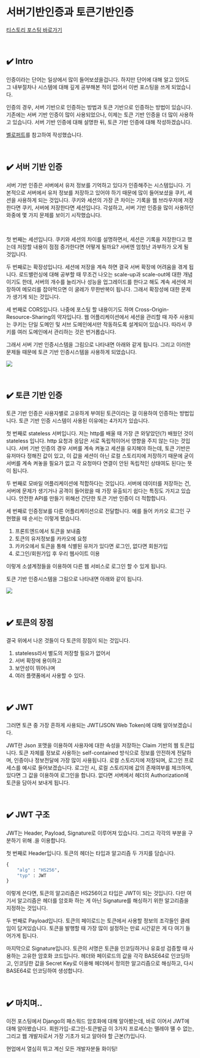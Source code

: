 # 서버기반인증과 토큰기반인증

[티스토리 포스팅 바로가기](https://kyleeee.tistory.com/entry/TIL10-서버기반인증과-토큰기반인증)

<br>



## ✔️ Intro

인증이라는 단어는 일상에서 많이 들어보셨을겁니다.
하지만 단어에 대해 알고 있어도 그 내부절차나 시스템에 대해 깊게 공부해본 적이 없어서 이번 포스팅을 쓰게 되었습니다.

인증의 경우, 서버 기반으로 인증하는 방법과 토큰 기반으로 인증하는 방법이 있습니다.
기존에는 서버 기반 인증이 많이 사용되었으나, 이제는 토큰 기반 인증을 더 많이 사용하고 있습니다.
서버 기반 인증에 대해 설명한 뒤, 토큰 기반 인증에 대해 작성하겠습니다.

[벨로퍼트](https://velopert.com/2350)를 참고하여 작성했습니다.

<br>

## ✔️ 서버 기반 인증

서버 기반 인증은 서버에서 유저 정보를 기억하고 있다가 인증해주는 시스템입니다.
기본적으로 서버에서 유저 정보를 저장하고 있어야 하기 때문에 많이 들어보셨을 쿠키, 세션을 사용하게 되는 것입니다.
쿠키와 세션의 가장 큰 차이는 기록을 웹 브라우저에 저장한다면 쿠키, 서버에 저장한다면 세션입니다.
각설하고, 서버 기반 인증을 많이 사용하던 와중에 몇 가지 문제를 보이기 시작했습니다.

<br>

첫 번째는 세션입니다.
쿠키와 세션의 차이를 설명하면서, 세션은 기록을 저장한다고 했는데 저장할 내용이 점점 증가한다면 어떻게 될까요? 서버엔 엄청난 과부하가 오게 될 것입니다.

두 번째로는 확장성입니다.
세션에 저장을 계속 하면 결국 서버 확장에 어려움을 겪게 됩니다. 로드밸런싱에 대해 공부할 때 무조건 나오는 scale-up과 scale-out에 대한 개념이기도 한데, 서버의 개수를 늘리거나 성능을 업그레이드를 한다고 해도 계속 세션에 저장하여 메모리를 잡아먹으면 이 굴레가 무한반복이 됩니다. 그래서 확장성에 대한 문제가 생기게 되는 것입니다.

세 번째로 CORS입니다.
나중에 포스팅 할 내용이기도 하며 Cross-Origin-Resource-Sharing의 약자입니다. 웹 어플리케이션에서 세션을 관리할 때 자주 사용되는 쿠키는 단일 도메인 및 서브 도메인에서만 작동하도록 설계되어 있습니다. 따라서 쿠키를 여러 도메인에서 관리하는 것은 번거롭습니다.

그래서 서버 기반 인증시스템을 그림으로 나타내면 아래와 같게 됩니다.
그리고 이러한 문제들 때문에 토큰 기반 인증시스템을 사용하게 되었습니다.

![](https://img1.daumcdn.net/thumb/R1280x0/?scode=mtistory2&fname=https%3A%2F%2Fblog.kakaocdn.net%2Fdn%2FbfmVFy%2FbtrusObXXpQ%2FXPCxwpj1kGv2Xpzx7VzpE1%2Fimg.png)

<br>

## ✔️ 토큰 기반 인증

토큰 기반 인증은 사용자별로 고유하게 부여된 토큰이라는 걸 이용하여 인증하는 방법입니다.
토큰 기반 인증 시스템이 사용된 이유에는 4가지가 있습니다.

첫 번째로 stateless 서버입니다. 저는 http를 배울 때 가장 큰 와닿았던(?) 배웠던 것이 stateless 입니다.
http 요청과 응답은 서로 독립적이어서 영향을 주지 않는 다는 것입니다. 서버 기반 인증의 경우 서버를 계속 켜놓고 세션을 유지해야 하는데, 토큰 기반은 유저마다 정해진 값이 있고, 이 값을 세션이 아닌 로컬 스토리지에 저장하기 때문에 굳이 서버를 계속 켜놓을 필요가 없고 각 요청마다 연결이 안된 독립적인 상태여도 된다는 뜻이 됩니다.

두 번째로 모바일 어플리케이션에 적합하다는 것입니다.
서버에 데이터를 저장하는 건, 서버에 문제가 생기거나 공격이 들어왔을 때 가장 유출되기 쉽다는 특징도 가지고 있습니다. 안전한 API를 만들기 위해선 간단한 토큰 기반 인증이 더 적합합니다.

세 번째로 인증정보를 다른 어플리케이션으로 전달합니다.
예를 들어 카카오 로그인 구현했을 때 순서는 이렇게 됐습니다.

1. 프론트엔드에서 토큰을 보내줌
2. 토큰의 유저정보를 카카오에 요청
3. 카카오에서 토큰을 통해 식별된 유저가 있다면 로그인, 없다면 회원가입
4. 로그인/회원가입 후 우리 웹사이트 이용

이렇게 소셜계정들을 이용하여 다른 웹 서비스로 로그인 할 수 있게 됩니다.

토큰 기반 인증시스템을 그림으로 나타내면 아래와 같이 됩니다.

![](https://img1.daumcdn.net/thumb/R1280x0/?scode=mtistory2&fname=https%3A%2F%2Fblog.kakaocdn.net%2Fdn%2FdBAUMF%2FbtruolWbNAl%2FHXOLJL0k3ltyXhmcgLzyQK%2Fimg.png)

<br>

## ✔️ 토큰의 장점

결국 위에서 나온 것들이 다 토큰의 장점이 되는 것입니다.

1. stateless라서 별도의 저장할 필요가 없어서
2. 서버 확장에 용이하고
3. 보안성이 뛰어나며
4. 여러 플랫폼에서 사용할 수 있다.

<br>

## ✔️ JWT

그러면 토큰 중 가장 흔하게 사용되는 JWT(JSON Web Token)에 대해 알아보겠습니다.

JWT란 Json 포맷을 이용하여 사용자에 대한 속성을 저장하는 Claim 기반의 웹 토큰입니다.
토큰 자체를 정보로 사용하는 self-contained 방식으로 정보를 안전하게 전달하며, 인증이나 정보전달에 가장 많이 사용됩니다.
로컬 스토리지에 저장되며, 로그인 프로세스를 예시로 들어보겠습니다.
로그인 시, 로컬 스토리지에 값의 존재여부를 체크하며, 있다면 그 값을 이용하여 로그인을 합니다.
없다면 서버에서 헤더의 Authorization에 토큰을 담아서 보내게 됩니다.

<br>

## ✔️ JWT 구조

JWT는 Header, Payload, Signature로 이루어져 있습니다. 그리고 각각의 부분을 구분하기 위해 .을 이용합니다.

첫 번째로 Header입니다.
토큰의 헤더는 타입과 알고리즘 두 가지를 담습니다.
```python
{
    "alg" : "HS256",
    "typ" : JWT
}
```
이렇게 쓴다면, 토큰의 알고리즘은 HS256이고 타입은 JWT이 되는 것입니다.
다만 여기서 알고리즘은 헤더를 암호화 하는 게 아닌 Signature를 해싱하기 위한 알고리즘을 지정하는 것입니다.

두 번째로 Payload입니다.
토큰의 페이로드는 토큰에서 사용할 정보의 조각들인 클레임이 담겨있습니다.
토큰을 발행할 때 가장 많이 설정하는 만료 시간같은 게 다 여기 들어가게 됩니다.

마지막으로 Signature입니다.
토큰의 서명은 토큰을 인코딩하거나 유효성 검증할 때 사용하는 고유한 암호화 코드입니다. 헤더와 페이로드의 값을 각각 BASE64로 인코딩하고, 인코딩한 값을 Secret Key로 이용해 헤더에서 정의한 알고리즘으로 해싱하고, 다시 BASE64로 인코딩하여 생성합니다.

<br>

## ✔️ 마치며..

이전 포스팅에서 Django의 패스워드 암호화에 대해 알아봤는데, 바로 이어서 JWT에 대해 알아봤습니다.
회원가입-로그인-토큰발급 이 3가지 프로세스는 뗄레야 뗼 수 없는, 그리고 웹 개발자로서 가장 기초가 되고 알아야 할 근본(?)입니다.

현업에서 열심히 뛰고 계신 모든 개발자분들 화이팅!
